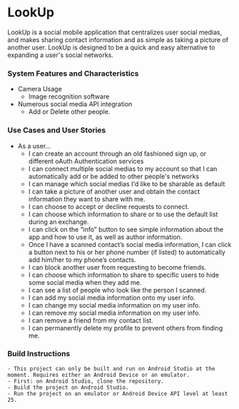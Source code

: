 # LookUp
LookUp is a social mobile application that centralizes user social medias, and makes sharing contact information and as simple as taking a picture of another user. LookUp is designed to be a quick and easy alternative to expanding a user's social networks.

### System Features and Characteristics
+ Camera Usage
    - Image recognition software
+ Numerous social media API integration
    - Add or Delete other people.


### Use Cases and User Stories
+ As a user...
    - I can create an account through an old fashioned sign up, or different oAuth Authentication services
    - I can connect multiple social medias to my account so that I can automatically add or be added to other people's networks
    - I can manage which social medias I'd like to be sharable as default
    - I can take a picture of another user and obtain the contact information they want to share with me.
    - I can choose to accept or decline requests to connect.
    - I can choose which information to share or to use the default list during an exchange.
    - I can click on the “info” button to see simple information about the app and how to use it, as well as author information.
    - Once I have a scanned contact’s social media information, I can click a button next to his or her phone number (if listed) to automatically add him/her to my phone’s contacts.
    - I can block another user from requesting to become friends.
    - I can choose which information to share to specific users to hide some social media when they add me.
    - I can see a list of people who look like the person I scanned.
    - I can add my social media information onto my user info.
    - I can change my social media information on my user info.
    - I can remove my social media information on my user info.
    - I can remove a friend from my contact list.
    - I can permanently delete my profile to prevent others from finding me.
    
### Build Instructions
    - This project can only be built and run on Android Studio at the moment. Requires either an Android Device or an emulator.
    - First: on Android Studio, clone the repository.
    - Build the project on Android Studio.
    - Run the project on an emulator or Android Device API level at least 25.
